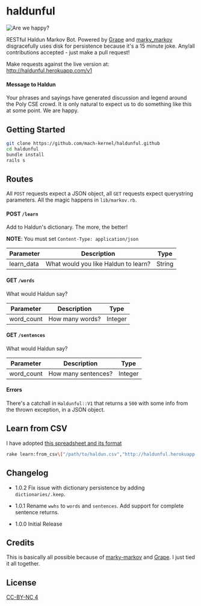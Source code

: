 # haldunful
![Are we happy?](http://cse.poly.edu/haldun/haldun.jpg)

RESTful Haldun Markov Bot. Powered by [Grape](https://github.com/zolrath/marky_markov) and [marky_markov](https://github.com/zolrath/marky_markov) disgracefully uses disk for persistence because it's a 15 minute joke. Any/all contributions accepted - just make a pull request!

Make requests against the live version at: http://haldunful.herokuapp.com/v1

#### Message to Haldun
Your phrases and sayings have generated discussion and legend around the Poly CSE crowd. It is only natural to expect us to do something like this at some point. We are happy.

## Getting Started
```bash
git clone https://github.com/mach-kernel/haldunful.github
cd haldunful 
bundle install
rails s
```

## Routes

All `POST` requests expect a JSON object, all `GET` requests expect querystring parameters. All the magic happens in `lib/markov.rb`.

#### POST `/learn`
Add to Haldun's dictionary. The more, the better! 

**NOTE**: You must set `Content-Type: application/json`

| Parameter  | Description                          | Type   |
|------------|--------------------------------------|--------|
| learn_data | What would you like Haldun to learn? | String |

#### GET `/words`
What would Haldun say?

| Parameter  | Description                          | Type   |
|------------|--------------------------------------|--------|
| word_count | How many words? | Integer |

#### GET `/sentences`
What would Haldun say?

| Parameter  | Description                          | Type   |
|------------|--------------------------------------|--------|
| word_count | How many sentences? | Integer |

#### Errors

There's a catchall in `Haldunful::V1` that returns a `500` with some info from the thrown exception, in a JSON object.

## Learn from CSV

I have adopted [this spreadsheet and its format](https://docs.google.com/spreadsheets/d/1pMBLXOh-xjIKd10OxRnh-Izumjqkz8dYM7pPSyH8OoE/edit#gid=0)

```bash
rake learn:from_csv\["/path/to/haldun.csv","http://haldunful.herokuapp.com"\]
```

## Changelog

- 1.0.2
Fix issue with dictionary persistence by adding `dictionaries/.keep`.

- 1.0.1
Rename `wwhs` to `words` and `sentences`. Add support for complete sentence returns.

- 1.0.0
Initial Release

## Credits
This is basically all possible because of [marky-markov](https://github.com/zolrath/marky_markov) and [Grape](https://github.com/zolrath/marky_markov). I just tied it all together.

## License
[CC-BY-NC 4](http://creativecommons.org/licenses/by-nc/4.0/)
